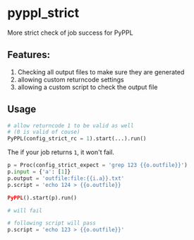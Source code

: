 # pyppl_strict

More strict check of job success for PyPPL

## Features:

1. Checking all output files to make sure they are generated
2. allowing custom returncode settings
3. allowing a custom script to check the output file

## Usage

```python
# allow returncode 1 to be valid as well
# (0 is valid of couse)
PyPPL(config_strict_rc = 1).start(...).run()
```

The if your job returns `1`, it won't fail.

```python
p = Proc(config_strict_expect = 'grep 123 {{o.outfile}}')
p.input = {'a': [1]}
p.output = 'outfile:file:{{i.a}}.txt'
p.script = 'echo 124 > {{o.outfile}}

PyPPL().start(p).run()

# will fail

# following script will pass
p.script = 'echo 123 > {{o.outfile}}'
```

